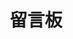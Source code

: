 ---
layout: comment
title: 留言板
icon: i-fa-edit
comment: true
cover: https://w.wallhaven.cc/full/1p/wallhaven-1p51g1.jpg
---